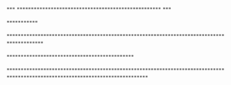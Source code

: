 """
"""""""""""""""""""""""""""""""""""""""""""""""""""
"""

"""""""""""

""""""""""""""""""""""""""""""""""""""""""""""""""""""""""""""""""""""""""""""""""""""""""

"""""""""""""""""""""""""""""""""""""""""""""

"""""""""""""""""""""""""""""""""""""""""""""""""""""""""""""""""""""""""""""""""""""""""""""""""""""""""""""""""""""""""""""""
